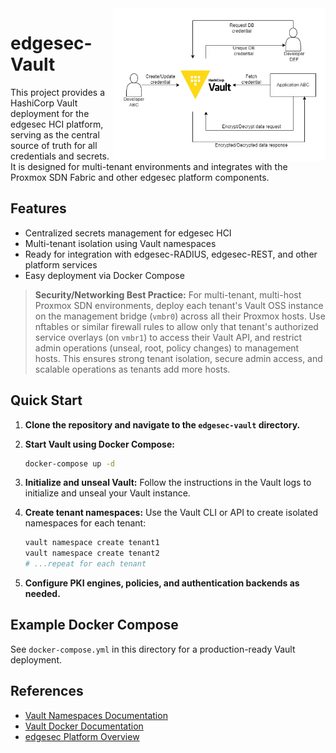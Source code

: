 <img src="../blob/images/vault_oss.webp" alt="HashiCorp Vault OSS" width="340" align="right"/>

# edgesec-Vault

This project provides a HashiCorp Vault deployment for the edgesec HCI platform, serving as the central source of truth for all credentials and secrets. It is designed for multi-tenant environments and integrates with the Proxmox SDN Fabric and other edgesec platform components.

## Features
- Centralized secrets management for edgesec HCI
- Multi-tenant isolation using Vault namespaces
- Ready for integration with edgesec-RADIUS, edgesec-REST, and other platform services
- Easy deployment via Docker Compose


> **Security/Networking Best Practice:**
> For multi-tenant, multi-host Proxmox SDN environments, deploy each tenant's Vault OSS instance on the management bridge (`vmbr0`) across all their Proxmox hosts. Use nftables or similar firewall rules to allow only that tenant's authorized service overlays (on `vmbr1`) to access their Vault API, and restrict admin operations (unseal, root, policy changes) to management hosts. This ensures strong tenant isolation, secure admin access, and scalable operations as tenants add more hosts.

## Quick Start

1. **Clone the repository and navigate to the `edgesec-vault` directory.**

2. **Start Vault using Docker Compose:**
   ```bash
   docker-compose up -d
   ```

3. **Initialize and unseal Vault:**
   Follow the instructions in the Vault logs to initialize and unseal your Vault instance.

4. **Create tenant namespaces:**
   Use the Vault CLI or API to create isolated namespaces for each tenant:
   ```bash
   vault namespace create tenant1
   vault namespace create tenant2
   # ...repeat for each tenant
   ```

5. **Configure PKI engines, policies, and authentication backends as needed.**

## Example Docker Compose
See `docker-compose.yml` in this directory for a production-ready Vault deployment.

## References
- [Vault Namespaces Documentation](https://developer.hashicorp.com/vault/docs/enterprise/namespaces)
- [Vault Docker Documentation](https://hub.docker.com/_/vault)
- [edgesec Platform Overview](../README.md)
